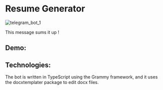 # Resume Generator

  ![telegram_bot_1](https://github.com/user-attachments/assets/215078db-c6a8-47ea-98f0-aa25febb65ea)

  
This message sums it up !

## Demo:


## Technologies:

The bot is written in TypeScript using the Grammy framework, and it uses the docxtemplater package to edit docx files.
